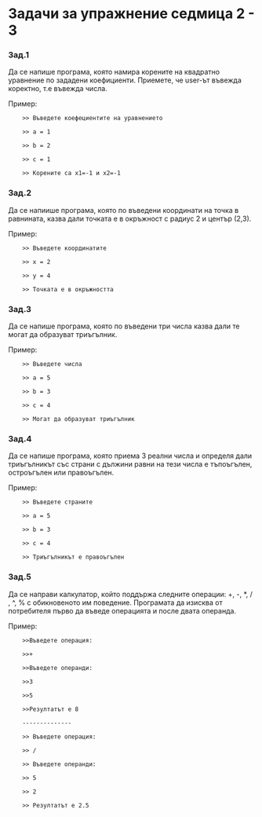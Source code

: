 # Задачи за упражнение седмица 2 - 3

### Зад.1
Да се напише програма, която намира корените на квадратно уравнение по зададени коефициенти. Приемете, че user-ът въвежда коректно, т.е въвежда числа. 

Пример:		

		>> Въведете коефециентите на уравнението

		>> a = 1

		>> b = 2 

		>> c = 1

		>> Корените са x1=-1 и x2=-1

### Зад.2
Да се напиише програма, която по въведени координати на точка в равнината, казва дали точката е в окръжност с радиус 2 и център (2,3).

Пример:		

		>> Въведете координатите

		>> х = 2

		>> у = 4 

		>> Точката е в окръжността

### Зад.3
Да се напише програма, която по въведени три числа казва дали те могат да образуват триъгълник.

Пример:		

		>> Въведете числа	

		>> a = 5

		>> b = 3 

		>> c = 4

		>> Могат да образуват триъгълник

### Зад.4
Да се напише програма, която приема 3 реални числа и определя дали триъгълникът със страни с дължини равни на тези числа е тъпоъгълен, остроъгълен или правоъгълен.
		
Пример:		

		>> Въведете страните

		>> a = 5

		>> b = 3 

		>> c = 4

		>> Триъгълникът е правоъгълен

### Зад.5
Да се направи калкулатор, който поддържа следните операции:   +, -, *, / , ^, % с обикновеното им поведение. Програмата да изисква от потребителя първо да въведе операцията и после двата операнда. 

Пример: 

		>>Въведете операция:
		
		>>+
		
		>>Въведете операнди:
		
		>>3 
		
		>>5
		
		>>Резултатът е 8

		--------------
		
		>> Въведете операция:
		
		>> /
		
  		>> Въведете операнди:
		
		>> 5
		
		>> 2
		
		>> Резултатът е 2.5
